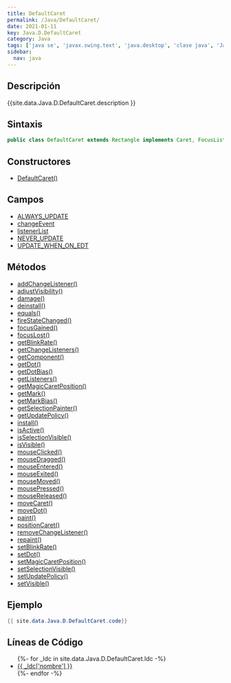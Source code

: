 ```yaml
---
title: DefaultCaret
permalink: /Java/DefaultCaret/
date: 2021-01-11
key: Java.D.DefaultCaret
category: Java
tags: ['java se', 'javax.swing.text', 'java.desktop', 'clase java', 'Java 1.0']
sidebar: 
  nav: java
---
```


## Descripción
{{site.data.Java.D.DefaultCaret.description }}

## Sintaxis
~~~java
public class DefaultCaret extends Rectangle implements Caret, FocusListener, MouseListener, MouseMotionListener
~~~

## Constructores
* [DefaultCaret()](/Java/DefaultCaret/DefaultCaret/)

## Campos
* [ALWAYS_UPDATE](/Java/DefaultCaret/ALWAYS_UPDATE/)
* [changeEvent](/Java/DefaultCaret/changeEvent/)
* [listenerList](/Java/DefaultCaret/listenerList/)
* [NEVER_UPDATE](/Java/DefaultCaret/NEVER_UPDATE/)
* [UPDATE_WHEN_ON_EDT](/Java/DefaultCaret/UPDATE_WHEN_ON_EDT/)

## Métodos
* [addChangeListener()](/Java/DefaultCaret/addChangeListener/)
* [adjustVisibility()](/Java/DefaultCaret/adjustVisibility/)
* [damage()](/Java/DefaultCaret/damage/)
* [deinstall()](/Java/DefaultCaret/deinstall/)
* [equals()](/Java/DefaultCaret/equals/)
* [fireStateChanged()](/Java/DefaultCaret/fireStateChanged/)
* [focusGained()](/Java/DefaultCaret/focusGained/)
* [focusLost()](/Java/DefaultCaret/focusLost/)
* [getBlinkRate()](/Java/DefaultCaret/getBlinkRate/)
* [getChangeListeners()](/Java/DefaultCaret/getChangeListeners/)
* [getComponent()](/Java/DefaultCaret/getComponent/)
* [getDot()](/Java/DefaultCaret/getDot/)
* [getDotBias()](/Java/DefaultCaret/getDotBias/)
* [getListeners()](/Java/DefaultCaret/getListeners/)
* [getMagicCaretPosition()](/Java/DefaultCaret/getMagicCaretPosition/)
* [getMark()](/Java/DefaultCaret/getMark/)
* [getMarkBias()](/Java/DefaultCaret/getMarkBias/)
* [getSelectionPainter()](/Java/DefaultCaret/getSelectionPainter/)
* [getUpdatePolicy()](/Java/DefaultCaret/getUpdatePolicy/)
* [install()](/Java/DefaultCaret/install/)
* [isActive()](/Java/DefaultCaret/isActive/)
* [isSelectionVisible()](/Java/DefaultCaret/isSelectionVisible/)
* [isVisible()](/Java/DefaultCaret/isVisible/)
* [mouseClicked()](/Java/DefaultCaret/mouseClicked/)
* [mouseDragged()](/Java/DefaultCaret/mouseDragged/)
* [mouseEntered()](/Java/DefaultCaret/mouseEntered/)
* [mouseExited()](/Java/DefaultCaret/mouseExited/)
* [mouseMoved()](/Java/DefaultCaret/mouseMoved/)
* [mousePressed()](/Java/DefaultCaret/mousePressed/)
* [mouseReleased()](/Java/DefaultCaret/mouseReleased/)
* [moveCaret()](/Java/DefaultCaret/moveCaret/)
* [moveDot()](/Java/DefaultCaret/moveDot/)
* [paint()](/Java/DefaultCaret/paint/)
* [positionCaret()](/Java/DefaultCaret/positionCaret/)
* [removeChangeListener()](/Java/DefaultCaret/removeChangeListener/)
* [repaint()](/Java/DefaultCaret/repaint/)
* [setBlinkRate()](/Java/DefaultCaret/setBlinkRate/)
* [setDot()](/Java/DefaultCaret/setDot/)
* [setMagicCaretPosition()](/Java/DefaultCaret/setMagicCaretPosition/)
* [setSelectionVisible()](/Java/DefaultCaret/setSelectionVisible/)
* [setUpdatePolicy()](/Java/DefaultCaret/setUpdatePolicy/)
* [setVisible()](/Java/DefaultCaret/setVisible/)

## Ejemplo
~~~java
{{ site.data.Java.D.DefaultCaret.code}}
~~~

## Líneas de Código
<ul>
{%- for _ldc in site.data.Java.D.DefaultCaret.ldc -%}
   <li>
       <a href="{{_ldc['url'] }}">{{ _ldc['nombre'] }}</a>
   </li>
{%- endfor -%}
</ul>
